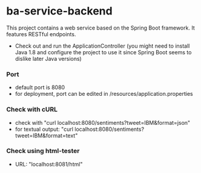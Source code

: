 # ba-service-backend

This project contains a web service based on the Spring Boot framework.
It features RESTful endpoints.

- Check out and run the ApplicationController (you might need to install Java 1.8 and configure the project to use it since Spring Boot seems to dislike later Java versions)

### Port
- default port is 8080
- for deployment, port can be edited in /resources/application.properties

### Check with cURL

- check with "curl localhost:8080/sentiments?tweet=IBM&format=json"
- for textual output: "curl localhost:8080/sentiments?tweet=IBM&format=text"

### Check using html-tester
- URL: "localhost:8081/html"


